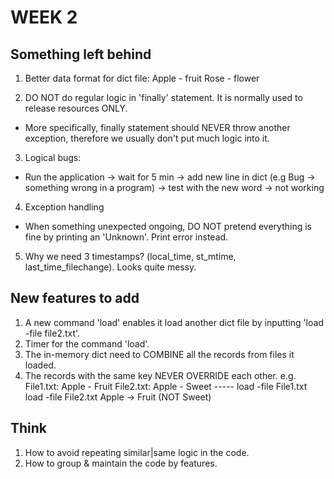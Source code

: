 # WEEK 2

## Something left behind
1. Better data format for dict file:
Apple - fruit
Rose - flower

2. DO NOT do regular logic in 'finally' statement. It is normally used to release resources ONLY.
  - More specifically, finally statement should NEVER throw another exception, therefore we usually don't put much logic into it.

3. Logical bugs:
  - Run the application -> wait for 5 min -> add new line in dict (e.g Bug -> something wrong in a program) -> test with the new word -> not working

4. Exception handling
  - When something unexpected ongoing, DO NOT pretend everything is fine by printing an 'Unknown'. Print error instead.

5. Why we need 3 timestamps? (local_time, st_mtime, last_time_filechange). Looks quite messy.


## New features to add
1. A new command 'load' enables it load another dict file by inputting 'load -file file2.txt'.
2. Timer for the command 'load'.
3. The in-memory dict need to COMBINE all the records from files it loaded.
4. The records with the same key NEVER OVERRIDE each other.
  e.g. File1.txt: Apple - Fruit
       File2.txt: Apple - Sweet
       -----
       load -file File1.txt
       load -file File2.txt
       Apple -> Fruit (NOT Sweet)

## Think 
1. How to avoid repeating similar|same logic in the code.
2. How to group & maintain the code by features.




